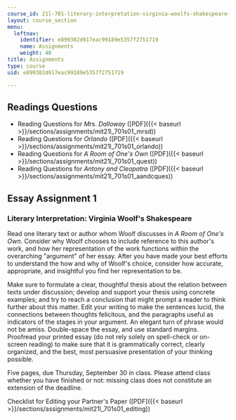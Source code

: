 ```yaml
---
course_id: 21l-701-literary-interpretation-virginia-woolfs-shakespeare-spring-2001
layout: course_section
menu:
  leftnav:
    identifier: e899302d917eac99189e5357f2751719
    name: Assignments
    weight: 40
title: Assignments
type: course
uid: e899302d917eac99189e5357f2751719

---
```


Readings Questions
------------------

*   Reading Questions for _Mrs. Dalloway_ ([PDF]({{< baseurl >}}/sections/assignments/mit21l_701s01_mrsd))
*   Reading Questions for _Orlando_ ([PDF]({{< baseurl >}}/sections/assignments/mit21l_701s01_orlando))
*   Reading Questions for _A Room of One's Own_ ([PDF]({{< baseurl >}}/sections/assignments/mit21l_701s01_quest))
*   Reading Questions for _Antony and Cleopatra_ ([PDF]({{< baseurl >}}/sections/assignments/mit21l_701s01_aandcques))

Essay Assignment 1
------------------

### Literary Interpretation: Virginia Woolf's Shakespeare

Read one literary text or author whom Woolf discusses in _A Room of One's Own_. Consider why Woolf chooses to include reference to this author's work, and how her representation of the work functions within the overarching "argument" of her essay. After you have made your best efforts to understand the how and why of Woolf's choice, consider how accurate, appropriate, and insightful you find her representation to be.

Make sure to formulate a clear, thoughtful thesis about the relation between texts under discussion; develop and support your thesis using concrete examples; and try to reach a conclusion that might prompt a reader to think further about this matter. Edit your writing to make the sentences lucid, the connections between thoughts felicitous, and the paragraphs useful as indicators of the stages in your argument. An elegant turn of phrase would not be amiss. Double-space the essay, and use standard margins. Proofread your printed essay (do not rely solely on spell-check or on-screen reading) to make sure that it is grammatically correct, clearly organized, and the best, most persuasive presentation of your thinking possible.

Five pages, due Thursday, September 30 in class. Please attend class whether you have finished or not: missing class does not constitute an extension of the deadline.

Checklist for Editing your Partner's Paper ([PDF]({{< baseurl >}}/sections/assignments/mit21l_701s01_editing))